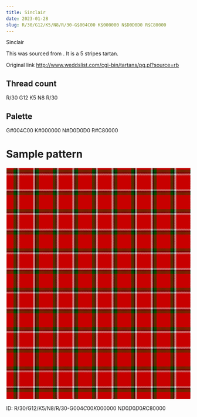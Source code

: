 ```yaml
---
title: Sinclair
date: 2023-01-28
slug: R/30/G12/K5/N8/R/30-G$004C00 K$000000 N$D0D0D0 R$C80000
---
```

Sinclair

This was sourced from <no value>.  It is a 5 stripes tartan.

Original link http://www.weddslist.com/cgi-bin/tartans/pg.pl?source=rb

## Thread count
R/30 G12 K5 N8 R/30

## Palette
G#004C00 K#000000 N#D0D0D0 R#C80000

# Sample pattern

![Tartan detail](tartan.png "R/30 G12 K5 N8 R/30 tartan")

ID: R/30/G12/K5/N8/R/30-G$004C00 K$000000 N$D0D0D0 R$C80000